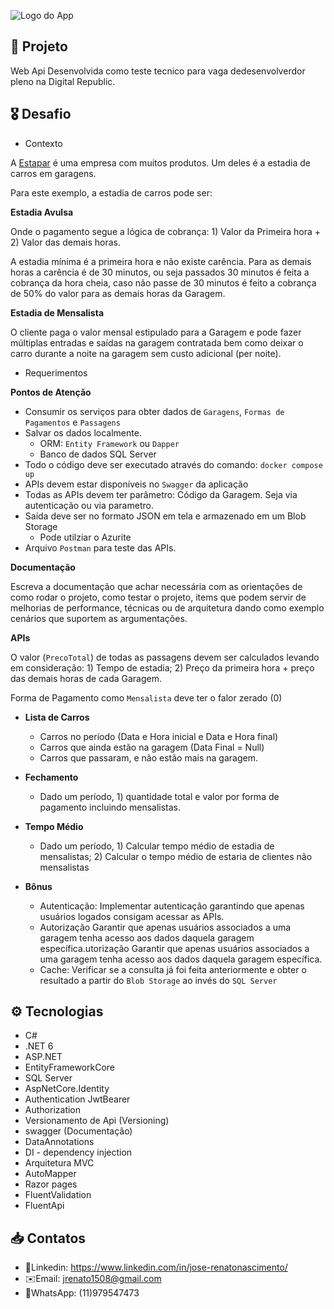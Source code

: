 ![Logo do App](https://github.com/jrenato1508/Midia-joseRenato/blob/main/imglinkedin.png?raw=true)


## 📱 Projeto
Web Api Desenvolvida como teste tecnico para vaga dedesenvolverdor pleno na Digital Republic.

## 🎖️ Desafio
* Contexto

A [Estapar](https://www.estapar.com.br) é uma empresa com muitos produtos. Um deles é a estadia de carros em garagens.

Para este exemplo, a estadia de carros pode ser: 

__Estadia Avulsa__ 

Onde o pagamento segue a lógica de cobrança: 1) Valor da Primeira hora + 2) Valor das demais horas. 

A estadia mínima é a primeira hora e não existe carência. 
Para as demais horas a carência é de 30 minutos, ou seja passados 30 minutos é feita a cobrança da hora cheia, caso não passe de 30 minutos é feito a cobrança de 50% do valor para as demais horas da Garagem.


__Estadia de Mensalista__

O cliente paga o valor mensal estipulado para a Garagem e pode fazer múltiplas entradas e saídas na garagem contratada bem como deixar o carro durante a noite na garagem sem custo adicional (per noite).


* Requerimentos


__Pontos de Atenção__

- Consumir os serviços para obter dados de `Garagens`, `Formas de Pagamentos` e `Passagens`
- Salvar os dados localmente. 
    - ORM: `Entity Framework` ou `Dapper`
    - Banco de dados SQL Server
- Todo o código deve ser executado através do comando: `docker compose up`
- APIs devem estar disponíveis no `Swagger` da aplicação
- Todas as APIs devem ter parâmetro: Código da Garagem. Seja via autenticação ou via parametro.
- Saída deve ser no formato JSON em tela e armazenado em um Blob Storage
    - Pode utilziar o Azurite
- Arquivo `Postman` para teste das APIs.



__Documentação__ 

Escreva a documentação que achar necessária com as orientações de como rodar o projeto, como testar o projeto, items que podem servir de melhorias de performance, técnicas ou de arquitetura dando como exemplo cenários que suportem as argumentações.



__APIs__

O valor (`PrecoTotal`) de todas as passagens devem ser calculados levando em consideração: 1) Tempo de estadia; 2) Preço da primeira hora + preço das demais horas de cada Garagem.

Forma de Pagamento como `Mensalista` deve ter o falor zerado (0)


- __Lista de Carros__
    - Carros no período (Data e Hora inicial e Data e Hora final)
    - Carros que ainda estão na garagem (Data Final = Null)
    - Carros que passaram, e não estão mais na garagem.
- __Fechamento__
    - Dado um período, 1) quantidade total e valor por forma de pagamento incluindo mensalistas.
- __Tempo Médio__
    - Dado um período, 1) Calcular tempo médio de estadia de mensalistas; 2) Calcular o tempo médio de estaria de clientes não mensalistas

- __Bônus__
	- Autenticação: Implementar autenticação garantindo que apenas usuários logados consigam acessar as APIs.
	- Autorização Garantir que apenas usuários associados a uma garagem tenha acesso aos dados daquela garagem específica.utorização Garantir que apenas usuários associados a uma garagem tenha acesso aos dados daquela garagem específica.
	- Cache: Verificar se a consulta já foi feita anteriormente e obter o resultado a partir do `Blob Storage` ao invés do `SQL Server`
	
## ⚙️ Tecnologias
* C# 
* .NET 6
* ASP.NET
* EntityFrameworkCore
* SQL Server
* AspNetCore.Identity
* Authentication JwtBearer
* Authorization
* Versionamento de Api (Versioning)
* swagger (Documentação)
* DataAnnotations
* DI - dependency injection
* Arquitetura MVC
* AutoMapper
* Razor pages
* FluentValidation
* FluentApi





## 📥 Contatos
* 👤Linkedin: https://www.linkedin.com/in/jose-renatonascimento/ 
* ✉️Email: jrenato1508@gmail.com 
* 📱WhatsApp: (11)979547473

